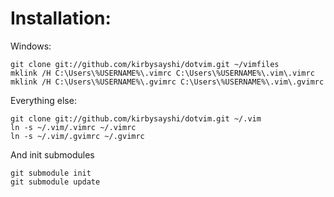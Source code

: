 Installation:
=============

Windows:

    git clone git://github.com/kirbysayshi/dotvim.git ~/vimfiles
	mklink /H C:\Users\%USERNAME%\.vimrc C:\Users\%USERNAME%\.vim\.vimrc
	mklink /H C:\Users\%USERNAME%\.gvimrc C:\Users\%USERNAME%\.vim\.gvimrc

Everything else:

    git clone git://github.com/kirbysayshi/dotvim.git ~/.vim
    ln -s ~/.vim/.vimrc ~/.vimrc
    ln -s ~/.vim/.gvimrc ~/.gvimrc

And init submodules

    git submodule init
    git submodule update

